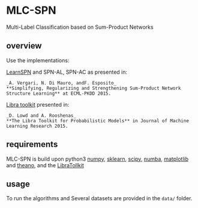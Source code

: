 # MLC-SPN
Multi-Label Classification based on Sum-Product Networks

## overview

Use the implementations:

[LearnSPN](http://homes.cs.washington.edu/~pedrod/papers/mlc13.pdf) and SPN-AL, SPN-AC as presented in:  

	_A. Vergari, N. Di Mauro, andF. Esposito_   
	**Simplifying, Regularizing and Strengthening Sum-Product Network Structure Learning** at ECML-PKDD 2015.
	
[Libra toolkit](http://libra.cs.uoregon.edu/) presented in:

	_D. Lowd and A. Rooshenas_
	**The Libra Toolkit for Probabilistic Models** in Journal of Machine Learning Research 2015.


## requirements
MLC-SPN is build upon python3 [numpy](http://www.numpy.org/),
[sklearn](http://scikit-learn.org/stable/),
[scipy](http://www.scipy.org/), [numba](http://numba.pydata.org/), [matplotlib](http://matplotlib.org/) and [theano](http://deeplearning.net/software/theano/), and the [LibraTollkit](http://libra.cs.uoregon.edu/doc/manual.pdf)

## usage

To run the algorithms and 
Several datasets are provided in the `data/` folder.
